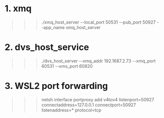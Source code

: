 # 1. xmq
>>> ./xmq_host_server --local_port 50531 --pub_port 50927 --app_name xmq_host_server

# 2. dvs_host_service
>>> ./dvs_host_server --xmq_addr 192.1687.2.73 --xmq_port 60531 --xms_port 60820

# 3. WSL2 port forwarding
>>> netsh interface portproxy add v4tov4 listenport=50927 connectaddress=127.0.0.1 connectport=50927 listenaddress=* protocol=tcp